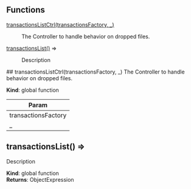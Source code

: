 ## Functions
<dl>
<dt><a href="#transactionsListCtrl">transactionsListCtrl(transactionsFactory, _)</a></dt>
<dd><p>The Controller to handle behavior on dropped files.</p>
</dd>
<dt><a href="#transactionsList">transactionsList()</a> ⇒</dt>
<dd><p>Description</p>
</dd>
</dl>
<a name="transactionsListCtrl"></a>
## transactionsListCtrl(transactionsFactory, _)
The Controller to handle behavior on dropped files.

**Kind**: global function  

| Param |
| --- |
| transactionsFactory | 
| _ | 

<a name="transactionsList"></a>
## transactionsList() ⇒
Description

**Kind**: global function  
**Returns**: ObjectExpression  
